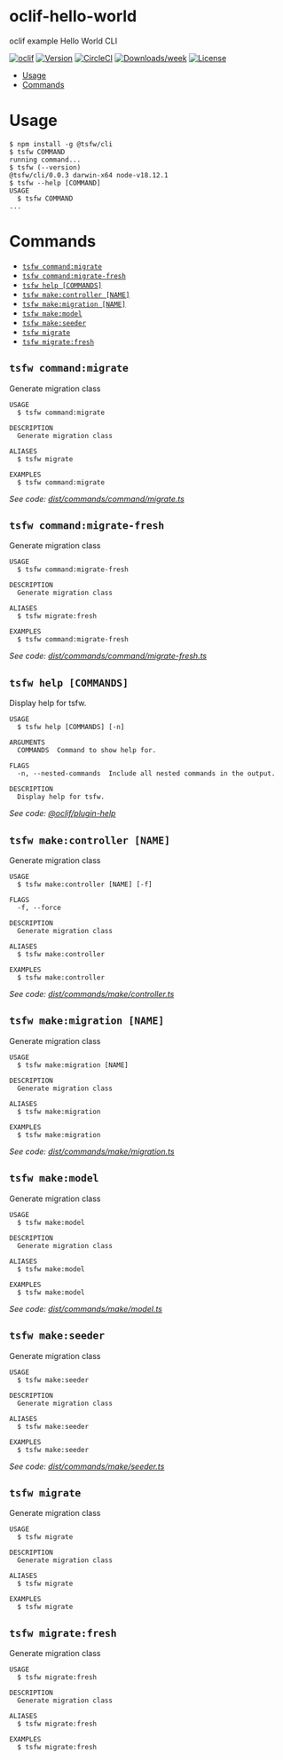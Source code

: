oclif-hello-world
=================

oclif example Hello World CLI

[![oclif](https://img.shields.io/badge/cli-oclif-brightgreen.svg)](https://oclif.io)
[![Version](https://img.shields.io/npm/v/oclif-hello-world.svg)](https://npmjs.org/package/oclif-hello-world)
[![CircleCI](https://circleci.com/gh/oclif/hello-world/tree/main.svg?style=shield)](https://circleci.com/gh/oclif/hello-world/tree/main)
[![Downloads/week](https://img.shields.io/npm/dw/oclif-hello-world.svg)](https://npmjs.org/package/oclif-hello-world)
[![License](https://img.shields.io/npm/l/oclif-hello-world.svg)](https://github.com/oclif/hello-world/blob/main/package.json)

<!-- toc -->
* [Usage](#usage)
* [Commands](#commands)
<!-- tocstop -->
# Usage
<!-- usage -->
```sh-session
$ npm install -g @tsfw/cli
$ tsfw COMMAND
running command...
$ tsfw (--version)
@tsfw/cli/0.0.3 darwin-x64 node-v18.12.1
$ tsfw --help [COMMAND]
USAGE
  $ tsfw COMMAND
...
```
<!-- usagestop -->
# Commands
<!-- commands -->
* [`tsfw command:migrate`](#tsfw-commandmigrate)
* [`tsfw command:migrate-fresh`](#tsfw-commandmigrate-fresh)
* [`tsfw help [COMMANDS]`](#tsfw-help-commands)
* [`tsfw make:controller [NAME]`](#tsfw-makecontroller-name)
* [`tsfw make:migration [NAME]`](#tsfw-makemigration-name)
* [`tsfw make:model`](#tsfw-makemodel)
* [`tsfw make:seeder`](#tsfw-makeseeder)
* [`tsfw migrate`](#tsfw-migrate)
* [`tsfw migrate:fresh`](#tsfw-migratefresh)

## `tsfw command:migrate`

Generate migration class

```
USAGE
  $ tsfw command:migrate

DESCRIPTION
  Generate migration class

ALIASES
  $ tsfw migrate

EXAMPLES
  $ tsfw command:migrate
```

_See code: [dist/commands/command/migrate.ts](https://github.com/tuskun/tsfw-cli/blob/v0.0.3/dist/commands/command/migrate.ts)_

## `tsfw command:migrate-fresh`

Generate migration class

```
USAGE
  $ tsfw command:migrate-fresh

DESCRIPTION
  Generate migration class

ALIASES
  $ tsfw migrate:fresh

EXAMPLES
  $ tsfw command:migrate-fresh
```

_See code: [dist/commands/command/migrate-fresh.ts](https://github.com/tuskun/tsfw-cli/blob/v0.0.3/dist/commands/command/migrate-fresh.ts)_

## `tsfw help [COMMANDS]`

Display help for tsfw.

```
USAGE
  $ tsfw help [COMMANDS] [-n]

ARGUMENTS
  COMMANDS  Command to show help for.

FLAGS
  -n, --nested-commands  Include all nested commands in the output.

DESCRIPTION
  Display help for tsfw.
```

_See code: [@oclif/plugin-help](https://github.com/oclif/plugin-help/blob/v5.2.2/src/commands/help.ts)_

## `tsfw make:controller [NAME]`

Generate migration class

```
USAGE
  $ tsfw make:controller [NAME] [-f]

FLAGS
  -f, --force

DESCRIPTION
  Generate migration class

ALIASES
  $ tsfw make:controller

EXAMPLES
  $ tsfw make:controller
```

_See code: [dist/commands/make/controller.ts](https://github.com/tuskun/tsfw-cli/blob/v0.0.3/dist/commands/make/controller.ts)_

## `tsfw make:migration [NAME]`

Generate migration class

```
USAGE
  $ tsfw make:migration [NAME]

DESCRIPTION
  Generate migration class

ALIASES
  $ tsfw make:migration

EXAMPLES
  $ tsfw make:migration
```

_See code: [dist/commands/make/migration.ts](https://github.com/tuskun/tsfw-cli/blob/v0.0.3/dist/commands/make/migration.ts)_

## `tsfw make:model`

Generate migration class

```
USAGE
  $ tsfw make:model

DESCRIPTION
  Generate migration class

ALIASES
  $ tsfw make:model

EXAMPLES
  $ tsfw make:model
```

_See code: [dist/commands/make/model.ts](https://github.com/tuskun/tsfw-cli/blob/v0.0.3/dist/commands/make/model.ts)_

## `tsfw make:seeder`

Generate migration class

```
USAGE
  $ tsfw make:seeder

DESCRIPTION
  Generate migration class

ALIASES
  $ tsfw make:seeder

EXAMPLES
  $ tsfw make:seeder
```

_See code: [dist/commands/make/seeder.ts](https://github.com/tuskun/tsfw-cli/blob/v0.0.3/dist/commands/make/seeder.ts)_

## `tsfw migrate`

Generate migration class

```
USAGE
  $ tsfw migrate

DESCRIPTION
  Generate migration class

ALIASES
  $ tsfw migrate

EXAMPLES
  $ tsfw migrate
```

## `tsfw migrate:fresh`

Generate migration class

```
USAGE
  $ tsfw migrate:fresh

DESCRIPTION
  Generate migration class

ALIASES
  $ tsfw migrate:fresh

EXAMPLES
  $ tsfw migrate:fresh
```
<!-- commandsstop -->
